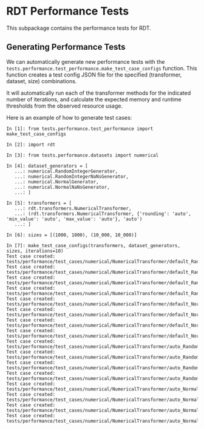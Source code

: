 # RDT Performance Tests

This subpackage contains the performance tests for RDT.

## Generating Performance Tests

We can automatically generate new performance tests with the
`tests.performance.test_performance.make_test_case_configs` function.
This function creates a test config JSON file for the specified
(transformer, dataset, size) combinations.

It will automatically run each of the transformer methods for the indicated
number of iterations, and calculate the expected memory and runtime
thresholds from the observed resource usage.

Here is an example of how to generate test cases:

```
In [1]: from tests.performance.test_performance import make_test_case_configs

In [2]: import rdt

In [3]: from tests.performance.datasets import numerical

In [4]: dataset_generators = [
   ...: numerical.RandomIntegerGenerator,
   ...: numerical.RandomIntegerNaNsGenerator,
   ...: numerical.NormalGenerator,
   ...: numerical.NormalNaNsGenerator,
   ...: ]

In [5]: transformers = [
   ...: rdt.transformers.NumericalTransformer,
   ...: (rdt.transformers.NumericalTransformer, {'rounding': 'auto', 'min_value': 'auto', 'max_value': 'auto'}, 'auto')
   ...: ]

In [6]: sizes = [(1000, 1000), (10_000, 10_000)]

In [7]: make_test_case_configs(transformers, dataset_generators, sizes, iterations=10)
Test case created: tests/performance/test_cases/numerical/NumericalTransformer/default_RandomIntegerGenerator_1000_1000.json
Test case created: tests/performance/test_cases/numerical/NumericalTransformer/default_RandomIntegerGenerator_10000_10000.json
Test case created: tests/performance/test_cases/numerical/NumericalTransformer/default_RandomIntegerNaNsGenerator_1000_1000.json
Test case created: tests/performance/test_cases/numerical/NumericalTransformer/default_RandomIntegerNaNsGenerator_10000_10000.json
Test case created: tests/performance/test_cases/numerical/NumericalTransformer/default_NormalGenerator_1000_1000.json
Test case created: tests/performance/test_cases/numerical/NumericalTransformer/default_NormalGenerator_10000_10000.json
Test case created: tests/performance/test_cases/numerical/NumericalTransformer/default_NormalNaNsGenerator_1000_1000.json
Test case created: tests/performance/test_cases/numerical/NumericalTransformer/default_NormalNaNsGenerator_10000_10000.json
Test case created: tests/performance/test_cases/numerical/NumericalTransformer/auto_RandomIntegerGenerator_1000_1000.json
Test case created: tests/performance/test_cases/numerical/NumericalTransformer/auto_RandomIntegerGenerator_10000_10000.json
Test case created: tests/performance/test_cases/numerical/NumericalTransformer/auto_RandomIntegerNaNsGenerator_1000_1000.json
Test case created: tests/performance/test_cases/numerical/NumericalTransformer/auto_RandomIntegerNaNsGenerator_10000_10000.json
Test case created: tests/performance/test_cases/numerical/NumericalTransformer/auto_NormalGenerator_1000_1000.json
Test case created: tests/performance/test_cases/numerical/NumericalTransformer/auto_NormalGenerator_10000_10000.json
Test case created: tests/performance/test_cases/numerical/NumericalTransformer/auto_NormalNaNsGenerator_1000_1000.json
Test case created: tests/performance/test_cases/numerical/NumericalTransformer/auto_NormalNaNsGenerator_10000_10000.json
```
